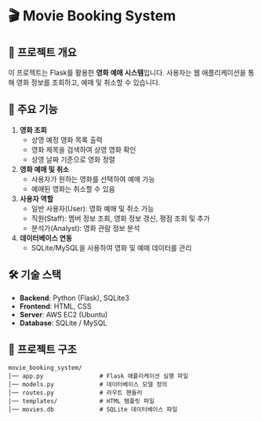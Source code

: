 # 🎬 Movie Booking System

## 📌 프로젝트 개요
이 프로젝트는 Flask를 활용한 **영화 예매 시스템**입니다. 사용자는 웹 애플리케이션을 통해 영화 정보를 조회하고, 예매 및 취소할 수 있습니다.

## 🚀 주요 기능
1. **영화 조회**
   - 상영 예정 영화 목록 출력
   - 영화 제목을 검색하여 상영 영화 확인
   - 상영 날짜 기준으로 영화 정렬
2. **영화 예매 및 취소**
   - 사용자가 원하는 영화를 선택하여 예매 가능
   - 예매된 영화는 취소할 수 있음
3. **사용자 역할**
   - 일반 사용자(User): 영화 예매 및 취소 가능
   - 직원(Staff): 멤버 정보 조회, 영화 정보 갱신, 평점 조회 및 추가
   - 분석가(Analyst): 영화 관람 정보 분석
4. **데이터베이스 연동**
   - SQLite/MySQL을 사용하여 영화 및 예매 데이터를 관리

## 🛠 기술 스택
- **Backend**: Python (Flask), SQLite3
- **Frontend**: HTML, CSS
- **Server**: AWS EC2 (Ubuntu)
-  **Database**: SQLite / MySQL

## 📂 프로젝트 구조
```
movie_booking_system/
│── app.py                # Flask 애플리케이션 실행 파일
│── models.py             # 데이터베이스 모델 정의
│── routes.py             # 라우트 핸들러
│── templates/            # HTML 템플릿 파일
│── movies.db             # SQLite 데이터베이스 파일
```


